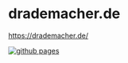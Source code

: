 # drademacher.de
https://drademacher.de/

[![github pages](https://github.com/drademacher/drademacher.github.io/actions/workflows/gh-pages.yml/badge.svg)](https://github.com/drademacher/drademacher.github.io/actions/workflows/gh-pages.yml)
